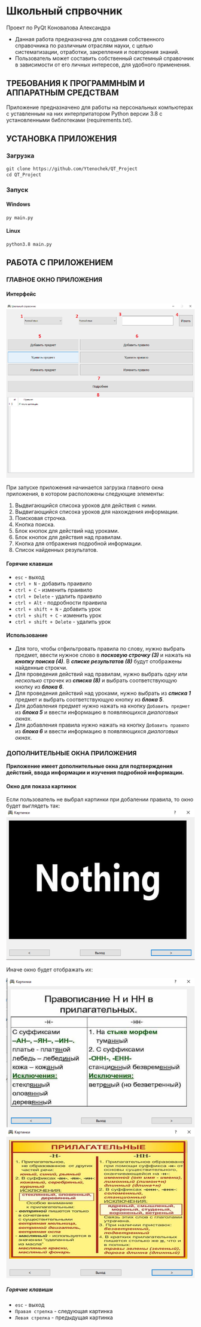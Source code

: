 # Школьный спрвочник
Проект по PyQt Коновалова Александра

* Данная работа предназначна для создания собственного справочника по различным отраслям науки, с целью систематизации, отработки, закрепления и повторения знаний.
* Пользователь может составить собственный системный справочник в зависимости от его личных интересов, для удобного применения.

## ТРЕБОВАНИЯ К ПРОГРАММНЫМ И АППАРАТНЫМ СРЕДСТВАМ
Приложение предназначено для работы на персональных компьютерах с уставленным на них интерпритатором Python версии 3.8 с установленными библотеками (requirements.txt).

## УСТАНОВКА ПРИЛОЖЕНИЯ
### Загрузка
``` 
git clone https://github.com/Ytenochek/QT_Project
cd QT_Project
```
### Запуск
#### Windows
```
py main.py
```
#### Linux
```
python3.8 main.py
```
## РАБОТА С ПРИЛОЖЕНИЕМ
### ГЛАВНОЕ ОКНО ПРИЛОЖЕНИЯ
#### Интерфейс
![Alt-текст](README_assets/1.png)

При запуске приложения  начинается загрузка главного окна
приложения, в котором расположены следующие элементы:
1. Выдвигающийся списока уроков для действия с ними.
2. Выдвигающийся списока уроков для нахождения информации.
3. Поисковая строчка.
4. Кнопка поиска.
5. Блок кнопок для действий над уроками.
6. Блок кнопок для действия над правилам.
7. Кнопка для отбражения подробной информации.
8. Список найденных результатов.
#### Горячие клавиши
* `esc` - выход
* `ctrl + N` - добавить праивило
* `ctrl + C` - изменить праивило
* `ctrl + Delete` - удалить праивило
* `ctrl + Alt` - подробности праивила
* `ctrl + shift + N` - добавить урок
* `ctrl + shift + C` - изменить урок
* `ctrl + shift + Delete` - удалить урок
#### Использование
* Для того, чтобы отфильтровать правила по слову, нужно выбрать предмет, ввести нужное слово в ___посковую строчку (3)___ и нажать на ___кнопку поиска (4)___.
В ___списке результатов (8)___ будут отображены найденные строкчи.
* Для проведения действий над правилам, нужно выбрать _одну_ или _несколько_ строчек из ___списка (8)___ и выбрать соответствующую кнопку из ___блока 6___.
* Для проведения действий над уроками, нужно выбрать из ___списка 1___ предмет и выбрать соответствующую кнопку из ___блока 5___.
* Для добавления предмет нужно нажать на кнопку `Добавить предмет` из ___блока 5___ и ввести информацию в появляющихся _диалоговых окнах_.
* Для добавления правила нужно нажать на кнопку `Добавить правило` из ___блока 6___ и ввести информацию в появляющихся _диалоговых окнах_.
### ДОПОЛНИТЕЛЬНЫЕ ОКНА ПРИЛОЖЕНИЯ
__Приложение имеет дополнительные окна для подтверждения действий, ввода информации и изучения подробной информации.__
#### Окно для показа картинок
Если пользователь не выбрал картинки при добалении правила, то окно будет выглядеть так:
![Alt-текст](README_assets/2.png)

Иначе окно будет отображать их:

![Alt-текст](README_assets/3.png)
![Alt-текст](README_assets/4.png)

##### Горячие клавиши
* `esc` - выход
* `Правая стрелка` - следующая картинка
* `Левая стрелка` - предыдущая картинка